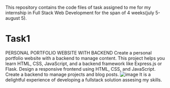 This repository contains the code files of task assigned to me for my internship in Full Stack Web Development for the span of 4 weeks(july 5-august 5).
# Task1
PERSONAL PORTFOLIO WEBSITE WITH BACKEND
Create a personal portfolio website with a backend to manage content. This
project helps you learn HTML, CSS, JavaScript, and a backend framework like
Express.js or Flask. Design a responsive frontend using HTML, CSS, and
JavaScript. Create a backend to manage projects and blog posts.
![image](https://github.com/user-attachments/assets/67768268-8560-490d-980d-ec6f795dcf63)
It is a delightful experience of developing a fullstack solution assesing my skills.
